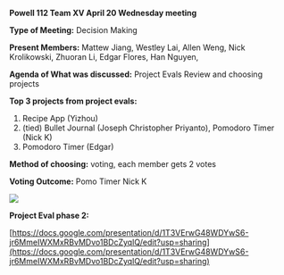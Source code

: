 **Powell 112 Team XV April 20 Wednesday meeting**

**Type of Meeting:** Decision Making

**Present Members:** Mattew Jiang, Westley Lai, Allen Weng, Nick Krolikowski, Zhuoran Li, Edgar Flores, Han Nguyen,

**Agenda of What was discussed:** Project Evals Review and choosing projects

**Top 3 projects from project evals:**

1. Recipe App (Yizhou)
2. (tied) Bullet Journal (Joseph Christopher Priyanto), Pomodoro Timer (Nick K)
3. Pomodoro Timer (Edgar)

**Method of choosing:** voting, each member gets 2 votes

**Voting Outcome:** Pomo Timer Nick K

![](RackMultipart20220427-1-2fhpj7_html_cf0dbca952c35a9d.png)

**Project Eval phase 2:**

[https://docs.google.com/presentation/d/1T3VErwG48WDYwS6-jr6MmeIWXMxRBvMDvo1BDcZyqIQ/edit?usp=sharing](https://docs.google.com/presentation/d/1T3VErwG48WDYwS6-jr6MmeIWXMxRBvMDvo1BDcZyqIQ/edit?usp=sharing)
